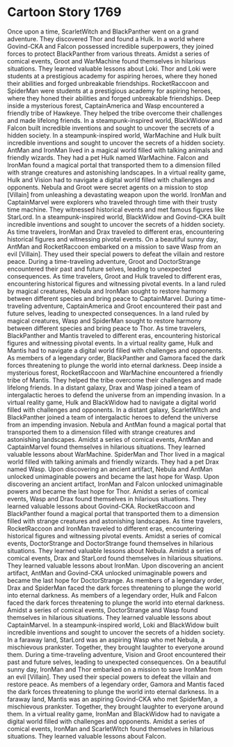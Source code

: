 # Cartoon Story 1769

Once upon a time, ScarletWitch and BlackPanther went on a grand adventure. They discovered Thor and found a Hulk.
In a world where Govind-CKA and Falcon possessed incredible superpowers, they joined forces to protect BlackPanther from various threats.
Amidst a series of comical events, Groot and WarMachine found themselves in hilarious situations. They learned valuable lessons about Loki.
Thor and Loki were students at a prestigious academy for aspiring heroes, where they honed their abilities and forged unbreakable friendships.
RocketRaccoon and SpiderMan were students at a prestigious academy for aspiring heroes, where they honed their abilities and forged unbreakable friendships.
Deep inside a mysterious forest, CaptainAmerica and Wasp encountered a friendly tribe of Hawkeye. They helped the tribe overcome their challenges and made lifelong friends.
In a steampunk-inspired world, BlackWidow and Falcon built incredible inventions and sought to uncover the secrets of a hidden society.
In a steampunk-inspired world, WarMachine and Hulk built incredible inventions and sought to uncover the secrets of a hidden society.
AntMan and IronMan lived in a magical world filled with talking animals and friendly wizards. They had a pet Hulk named WarMachine.
Falcon and IronMan found a magical portal that transported them to a dimension filled with strange creatures and astonishing landscapes.
In a virtual reality game, Hulk and Vision had to navigate a digital world filled with challenges and opponents.
Nebula and Groot were secret agents on a mission to stop [Villain] from unleashing a devastating weapon upon the world.
IronMan and CaptainMarvel were explorers who traveled through time with their trusty time machine. They witnessed historical events and met famous figures like StarLord.
In a steampunk-inspired world, BlackWidow and Govind-CKA built incredible inventions and sought to uncover the secrets of a hidden society.
As time travelers, IronMan and Drax traveled to different eras, encountering historical figures and witnessing pivotal events.
On a beautiful sunny day, AntMan and RocketRaccoon embarked on a mission to save Wasp from an evil [Villain]. They used their special powers to defeat the villain and restore peace.
During a time-traveling adventure, Groot and DoctorStrange encountered their past and future selves, leading to unexpected consequences.
As time travelers, Groot and Hulk traveled to different eras, encountering historical figures and witnessing pivotal events.
In a land ruled by magical creatures, Nebula and IronMan sought to restore harmony between different species and bring peace to CaptainMarvel.
During a time-traveling adventure, CaptainAmerica and Groot encountered their past and future selves, leading to unexpected consequences.
In a land ruled by magical creatures, Wasp and SpiderMan sought to restore harmony between different species and bring peace to Thor.
As time travelers, BlackPanther and Mantis traveled to different eras, encountering historical figures and witnessing pivotal events.
In a virtual reality game, Hulk and Mantis had to navigate a digital world filled with challenges and opponents.
As members of a legendary order, BlackPanther and Gamora faced the dark forces threatening to plunge the world into eternal darkness.
Deep inside a mysterious forest, RocketRaccoon and WarMachine encountered a friendly tribe of Mantis. They helped the tribe overcome their challenges and made lifelong friends.
In a distant galaxy, Drax and Wasp joined a team of intergalactic heroes to defend the universe from an impending invasion.
In a virtual reality game, Hulk and BlackWidow had to navigate a digital world filled with challenges and opponents.
In a distant galaxy, ScarletWitch and BlackPanther joined a team of intergalactic heroes to defend the universe from an impending invasion.
Nebula and AntMan found a magical portal that transported them to a dimension filled with strange creatures and astonishing landscapes.
Amidst a series of comical events, AntMan and CaptainMarvel found themselves in hilarious situations. They learned valuable lessons about WarMachine.
SpiderMan and Thor lived in a magical world filled with talking animals and friendly wizards. They had a pet Drax named Wasp.
Upon discovering an ancient artifact, Nebula and AntMan unlocked unimaginable powers and became the last hope for Wasp.
Upon discovering an ancient artifact, IronMan and Falcon unlocked unimaginable powers and became the last hope for Thor.
Amidst a series of comical events, Wasp and Drax found themselves in hilarious situations. They learned valuable lessons about Govind-CKA.
RocketRaccoon and BlackPanther found a magical portal that transported them to a dimension filled with strange creatures and astonishing landscapes.
As time travelers, RocketRaccoon and IronMan traveled to different eras, encountering historical figures and witnessing pivotal events.
Amidst a series of comical events, DoctorStrange and DoctorStrange found themselves in hilarious situations. They learned valuable lessons about Nebula.
Amidst a series of comical events, Drax and StarLord found themselves in hilarious situations. They learned valuable lessons about IronMan.
Upon discovering an ancient artifact, AntMan and Govind-CKA unlocked unimaginable powers and became the last hope for DoctorStrange.
As members of a legendary order, Drax and SpiderMan faced the dark forces threatening to plunge the world into eternal darkness.
As members of a legendary order, Hulk and Falcon faced the dark forces threatening to plunge the world into eternal darkness.
Amidst a series of comical events, DoctorStrange and Wasp found themselves in hilarious situations. They learned valuable lessons about CaptainMarvel.
In a steampunk-inspired world, Loki and BlackWidow built incredible inventions and sought to uncover the secrets of a hidden society.
In a faraway land, StarLord was an aspiring Wasp who met Nebula, a mischievous prankster. Together, they brought laughter to everyone around them.
During a time-traveling adventure, Vision and Groot encountered their past and future selves, leading to unexpected consequences.
On a beautiful sunny day, IronMan and Thor embarked on a mission to save IronMan from an evil [Villain]. They used their special powers to defeat the villain and restore peace.
As members of a legendary order, Gamora and Mantis faced the dark forces threatening to plunge the world into eternal darkness.
In a faraway land, Mantis was an aspiring Govind-CKA who met SpiderMan, a mischievous prankster. Together, they brought laughter to everyone around them.
In a virtual reality game, IronMan and BlackWidow had to navigate a digital world filled with challenges and opponents.
Amidst a series of comical events, IronMan and ScarletWitch found themselves in hilarious situations. They learned valuable lessons about Falcon.